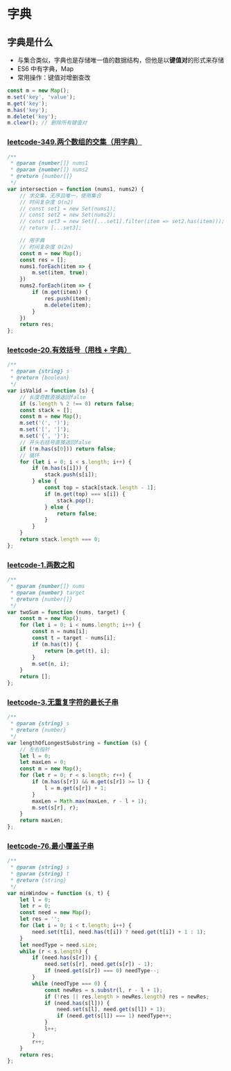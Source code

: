 # 字典
## 字典是什么
* 与集合类似，字典也是存储唯一值的数据结构，但他是以**键值对**的形式来存储
* ES6 中有字典，Map
* 常用操作：键值对增删查改
```js
const m = new Map();
m.set('key', 'value');
m.get('key');
m.has('key');
m.delete('key');
m.clear(); // 删除所有键值对
```

### [leetcode-349.两个数组的交集（用字典）](https://leetcode.cn/problems/intersection-of-two-arrays/)
```js
/**
 * @param {number[]} nums1
 * @param {number[]} nums2
 * @return {number[]}
 */
var intersection = function (nums1, nums2) {
    // 求交集，无序且唯一，使用集合
    // 时间复杂度 O(n2)
    // const set1 = new Set(nums1);
    // const set2 = new Set(nums2);
    // const set3 = new Set([...set1].filter(item => set2.has(item)));
    // return [...set3];

    // 用字典
    // 时间复杂度 O(2n)
    const m = new Map();
    const res = [];
    nums1.forEach(item => {
        m.set(item, true);
    })
    nums2.forEach(item => {
        if (m.get(item)) {
            res.push(item);
            m.delete(item);
        }
    })
    return res;
};
```

### [leetcode-20.有效括号（用栈 + 字典）](https://leetcode.cn/problems/valid-parentheses/)
```js
/**
 * @param {string} s
 * @return {boolean}
 */
var isValid = function (s) {
    // 长度奇数直接返回false
    if (s.length % 2 !== 0) return false;
    const stack = [];
    const m = new Map();
    m.set('(', ')');
    m.set('[', ']');
    m.set('{', '}');
    // 开头右括号直接返回false
    if (!m.has(s[0])) return false;
    // 循环
    for (let i = 0; i < s.length; i++) {
        if (m.has(s[i])) {
            stack.push(s[i]);
        } else {
            const top = stack[stack.length - 1];
            if (m.get(top) === s[i]) {
                stack.pop();
            } else {
                return false;
            }
        }
    }
    return stack.length === 0;
};
```

### [leetcode-1.两数之和](https://leetcode.cn/problems/two-sum/)
```js
/**
 * @param {number[]} nums
 * @param {number} target
 * @return {number[]}
 */
var twoSum = function (nums, target) {
    const m = new Map();
    for (let i = 0; i < nums.length; i++) {
        const n = nums[i];
        const t = target - nums[i];
        if (m.has(t)) {
            return [m.get(t), i];
        }
        m.set(n, i);
    }
    return [];
};
```

### [leetcode-3.无重复字符的最长子串](https://leetcode.cn/problems/longest-substring-without-repeating-characters/)
```js
/**
 * @param {string} s
 * @return {number}
 */
var lengthOfLongestSubstring = function (s) {
    // 左右指针
    let l = 0;
    let maxLen = 0;
    const m = new Map();
    for (let r = 0; r < s.length; r++) {
        if (m.has(s[r]) && m.get(s[r]) >= l) {
            l = m.get(s[r]) + 1;
        }
        maxLen = Math.max(maxLen, r - l + 1);
        m.set(s[r], r);
    }
    return maxLen;
};
```

### [leetcode-76.最小覆盖子串](https://leetcode.cn/problems/minimum-window-substring/)
```js
/**
 * @param {string} s
 * @param {string} t
 * @return {string}
 */
var minWindow = function (s, t) {
    let l = 0;
    let r = 0;
    const need = new Map();
    let res = '';
    for (let i = 0; i < t.length; i++) {
        need.set(t[i], need.has(t[i]) ? need.get(t[i]) + 1 : 1);
    }
    let needType = need.size;
    while (r < s.length) {
        if (need.has(s[r])) {
            need.set(s[r], need.get(s[r]) - 1);
            if (need.get(s[r]) === 0) needType--;
        }
        while (needType === 0) {
            const newRes = s.substr(l, r - l + 1);
            if (!res || res.length > newRes.length) res = newRes;
            if (need.has(s[l])) {
                need.set(s[l], need.get(s[l]) + 1);
                if (need.get(s[l]) === 1) needType++;
            }
            l++;
        }
        r++;
    }
    return res;
};
```
